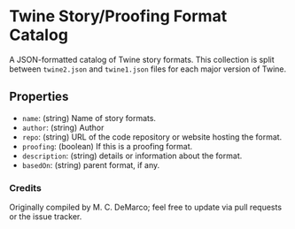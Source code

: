 # Twine Story/Proofing Format Catalog

A JSON-formatted catalog of Twine story formats. This collection is split between `twine2.json` and `twine1.json` files for each major version of Twine.

## Properties

* `name`: (string) Name of story formats.
* `author`: (string) Author
* `repo`: (string) URL of the code repository or website hosting the format.
* `proofing`: (boolean) If this is a proofing format.
* `description`: (string) details or information about the format.
* `basedOn`: (string) parent format, if any.

### Credits

Originally compiled by M. C. DeMarco; feel free to update via pull requests or the issue tracker.

